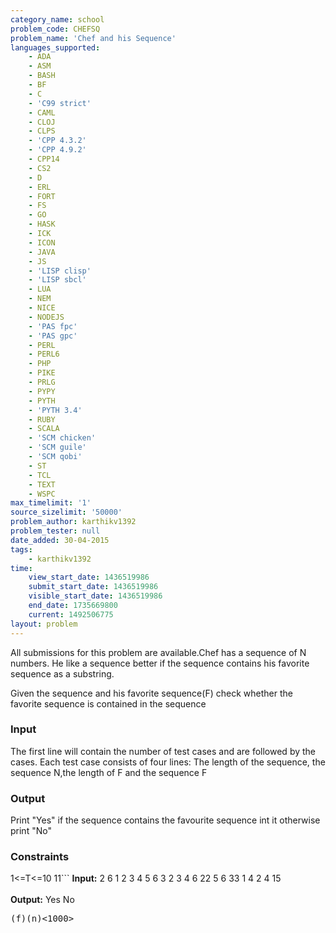 ```yaml
---
category_name: school
problem_code: CHEFSQ
problem_name: 'Chef and his Sequence'
languages_supported:
    - ADA
    - ASM
    - BASH
    - BF
    - C
    - 'C99 strict'
    - CAML
    - CLOJ
    - CLPS
    - 'CPP 4.3.2'
    - 'CPP 4.9.2'
    - CPP14
    - CS2
    - D
    - ERL
    - FORT
    - FS
    - GO
    - HASK
    - ICK
    - ICON
    - JAVA
    - JS
    - 'LISP clisp'
    - 'LISP sbcl'
    - LUA
    - NEM
    - NICE
    - NODEJS
    - 'PAS fpc'
    - 'PAS gpc'
    - PERL
    - PERL6
    - PHP
    - PIKE
    - PRLG
    - PYPY
    - PYTH
    - 'PYTH 3.4'
    - RUBY
    - SCALA
    - 'SCM chicken'
    - 'SCM guile'
    - 'SCM qobi'
    - ST
    - TCL
    - TEXT
    - WSPC
max_timelimit: '1'
source_sizelimit: '50000'
problem_author: karthikv1392
problem_tester: null
date_added: 30-04-2015
tags:
    - karthikv1392
time:
    view_start_date: 1436519986
    submit_start_date: 1436519986
    visible_start_date: 1436519986
    end_date: 1735669800
    current: 1492506775
layout: problem
---
```

All submissions for this problem are available.Chef has a sequence of N numbers. He like a sequence better if the sequence contains his favorite sequence as a substring.

Given the sequence and his favorite sequence(F) check whether the favorite sequence is contained in the sequence

### Input

The first line will contain the number of test cases and are followed by the cases. 
Each test case consists of four lines: The length of the sequence, the sequence N,the length of F and the sequence F

### Output

Print "Yes" if the sequence contains the favourite sequence int it otherwise print "No"

### Constraints

1<=T<=10 
11```
<b>Input:</b>
2
6
1 2 3 4 5 6
3
2 3 4
6
22 5 6 33 1 4
2
4 15
<br></br>
<b>Output:</b>
Yes
No
<pre>(f)(n)<1000>

